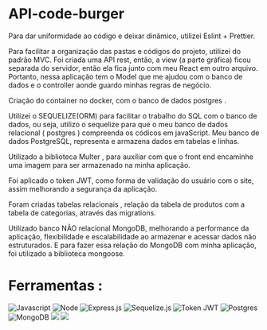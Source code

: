 # API-code-burger

Para dar uniformidade ao código e deixar dinâmico, utilizei Eslint + Prettier.

Para facilitar a organização das pastas e códigos do projeto, utilizei do padrão MVC. Foi criada uma API rest, então, a view (a parte gráfica) ficou separada do servidor, então ela fica junto com meu React em outro arquivo.
Portanto, nessa aplicação tem o Model que me ajudou com o banco de dados e o controller aonde guardo minhas regras de negócio.

Criação do container no docker, com o banco de dados postgres . 

Utilizei o SEQUELIZE(ORM) para facilitar o trabalho do SQL com o banco de dados, ou seja, utilizo o sequelize para que o meu banco de dados relacional ( postgres ) compreenda os códicos em javaScript. Meu banco de dados PostgreSQL, representa e armazena dados em tabelas e linhas.

Utilizado a biblioteca Multer , para auxiliar com que o front end encaminhe uma imagem para ser armazenado na minha aplicação.

Foi aplicado o token JWT, como forma de validação do usuário com o site, assim melhorando a segurança da aplicação.

Foram criadas tabelas relacionais , relação da tabela de produtos com a tabela de categorias, através das migrations.

Utilizado banco NÃO relacional MongoDB, melhorando a performance da aplicação, flexibilidade e escalabilidade ao armazenar e acessar dados não estruturados.
E para fazer essa relação do MongoDB com minha aplicação, foi utilizado a biblioteca mongoose.

# Ferramentas :

<img src="https://img.shields.io/badge/JavaScript-F7DF1E?style=for-the-badge&logo=javascript&logoColor=black" alt="Javascript">
<img src="https://img.shields.io/badge/Node.js-43853D?style=for-the-badge&logo=node.js&logoColor=white" alt="Node" >
<img src="https://img.shields.io/badge/Express.js-404D59?style=for-the-badge" alt="Express.js" >
<img src="https://img.shields.io/badge/sequelize-323330?style=for-the-badge&logo=sequelize&logoColor=blue" alt="Sequelize.js">
<img src="https://img.shields.io/badge/json%20web%20tokens-323330?style=for-the-badge&logo=json-web-tokens&logoColor=pink" alt="Token JWT">
<img src="https://img.shields.io/badge/PostgreSQL-316192?style=for-the-badge&logo=postgresql&logoColor=white" alt="Postgres">
<img src="https://img.shields.io/badge/MongoDB-4EA94B?style=for-the-badge&logo=mongodb&logoColor=white" alt="MongoDB">
<img src="https://img.shields.io/badge/jQuery-0769AD?style=for-the-badge&logo=jquery&logoColor=white">
<img src="https://img.shields.io/badge/MySQL-00000F?style=for-the-badge&logo=mysql&logoColor=white">

<br>
